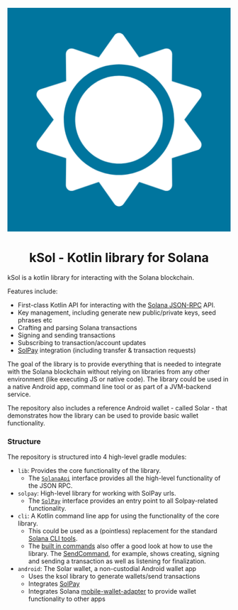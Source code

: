 <p align="center">
  <img src="./android/src/main/ic_launcher-playstore.png">
</p>

<h1 align="center">kSol - Kotlin library for Solana</h1>

kSol is a kotlin library for interacting with the Solana blockchain.

Features include:

- First-class Kotlin API for interacting with the [Solana JSON-RPC](https://docs.solana.com/developing/clients/jsonrpc-api) API.
- Key management, including generate new public/private keys, seed phrases etc
- Crafting and parsing Solana transactions
- Signing and sending transactions
- Subscribing to transaction/account updates 
- [SolPay](https://github.com/solana-labs/solana-pay) integration (including transfer & transaction requests)

The goal of the library is to provide everything that is needed to integrate with the Solana blockchain without relying on libraries from any other environment (like executing JS or native code). The library could be used in a native Android app, command line tool or as part of a JVM-backend service.

The repository also includes a reference Android wallet - called Solar - that demonstrates how the library can be used to provide basic wallet functionality.

### Structure

The repository is structured into 4 high-level gradle modules:

- `lib`: Provides the core functionality of the library. 
  - The [`SolanaApi`](https://github.com/dlgrech/ksol/blob/main/lib/src/main/kotlin/com/dgsd/ksol/SolanaApi.kt) interface provides all the high-level functionality of the JSON RPC.
- `solpay`: High-level library for working with SolPay urls. 
  - The [`SolPay`](https://github.com/dlgrech/ksol/blob/main/solpay/src/main/kotlin/com/dgsd/ksol/solpay/SolPay.kt) interface provides an entry point to all Solpay-related functionality.
- `cli`: A Kotlin command line app for using the functionality of the core library. 
  - This could be used as a (pointless) replacement for the standard [Solana CLI tools](https://docs.solana.com/cli). 
  - The [built in commands](https://github.com/dlgrech/ksol/tree/main/cli/src/main/kotlin/com/dgsd/ksol/cli) also offer a good look at how to use the library. The [SendCommand](https://github.com/dlgrech/ksol/blob/main/cli/src/main/kotlin/com/dgsd/ksol/cli/send/SendCommand.kt), for example, shows creating, signing and sending a transaction as well as listening for finalization.
- `android`: The Solar wallet, a non-custodial Android wallet app
  - Uses the ksol library to generate wallets/send transactions
  - Integrates [SolPay](https://github.com/solana-labs/solana-pay)
  - Integrates Solana [mobile-wallet-adapter](https://github.com/solana-mobile/mobile-wallet-adapter) to provide wallet functionality to other apps

